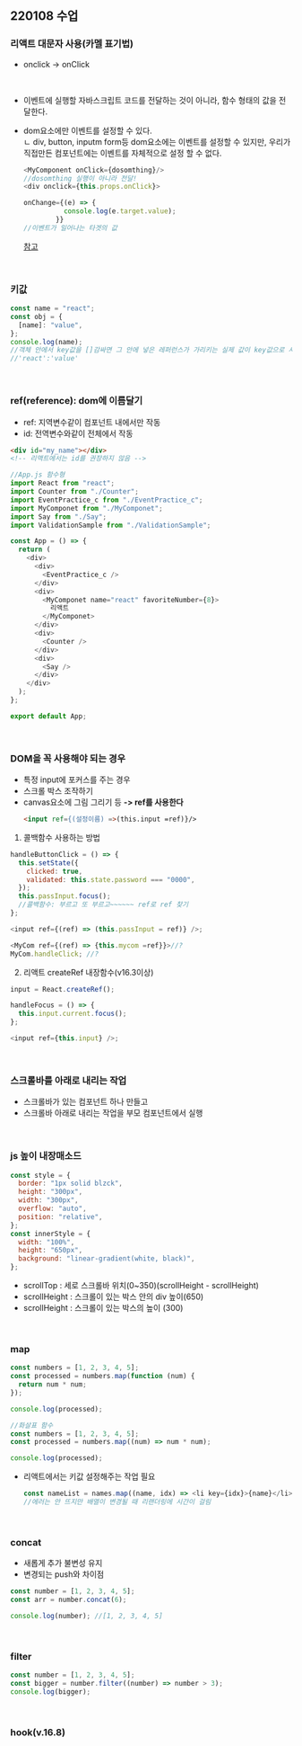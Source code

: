 ## 220108 수업

### 리액트 대문자 사용(카멜 표기법)

- onclick -> onClick

<br>

- 이벤트에 실행할 자바스크립트 코드를 전달하는 것이 아니라, 함수 형태의 값을 전달한다.
- dom요소에만 이벤트를 설정할 수 있다.
  <br>ㄴ div, button, inputm form등 dom요소에는 이벤트를 설정할 수 있지만, 우리가 직접만든 컴포넌트에는 이벤트를 자체적으로 설정 할 수 없다.

  ```js
  <MyComponent onClick={dosomthing}/>
  //dosomthing 실행이 아니라 전달!
  <div onclick={this.props.onClick}>
  ```

  ```js
  onChange={(e) => {
            console.log(e.target.value);
          }}
  //이벤트가 일어나는 타겟의 값
  ```

  [참고](https://reactjs.org/docs/events.html)

  <br>

### 키값

```js
const name = "react";
const obj = {
  [name]: "value",
};
console.log(name);
//객체 안에서 key값을 []감싸면 그 안에 넣은 레퍼런스가 가리키는 실제 값이 key값으로 사용된다.
//'react':'value'
```
<br>

### ref(reference): dom에 이름달기

- ref: 지역변수같이 컴포넌트 내에서만 작동
- id: 전역변수와같이 전체에서 작동

```html
<div id="my_name"></div>
<!-- 리액트에서는 id를 권장하지 않음 -->
```

```js
//App.js 함수형
import React from "react";
import Counter from "./Counter";
import EventPractice_c from "./EventPractice_c";
import MyComponet from "./MyComponet";
import Say from "./Say";
import ValidationSample from "./ValidationSample";

const App = () => {
  return (
    <div>
      <div>
        <EventPractice_c />
      </div>
      <div>
        <MyComponet name="react" favoriteNumber={8}>
          리액트
        </MyComponet>
      </div>
      <div>
        <Counter />
      </div>
      <div>
        <Say />
      </div>
    </div>
  );
};

export default App;
```

<br>

### DOM을 꼭 사용해야 되는 경우

- 특정 input에 포커스를 주는 경우
- 스크롤 박스 조작하기
- canvas요소에 그림 그리기 등
  <b>-> ref를 사용한다</b>
  ```html
  <input ref={(설정이름) =>(this.input =ref)}/>
  ```

1. 콜백함수 사용하는 방법

```js
handleButtonClick = () => {
  this.setState({
    clicked: true,
    validated: this.state.password === "0000",
  });
  this.passInput.focus();
  //콜백함수: 부르고 또 부르고~~~~~~ ref로 ref 찾기
};

<input ref={(ref) => (this.passInput = ref)} />;

<MyCom ref={(ref) => {this.mycom =ref}}>//?
MyCom.handleClick; //?

```

2. 리액트 createRef 내장함수(v16.3이상)

```js
input = React.createRef();

handleFocus = () => {
  this.input.current.focus();
};

<input ref={this.input} />;
```

<br>

### 스크롤바를 아래로 내리는 작업

- 스크롤바가 있는 컴포넌트 하나 만들고
- 스크롤바 아래로 내리는 작업을 부모 컴포넌트에서 실행

<br>

### js 높이 내장매소드

```js
const style = {
  border: "1px solid blzck",
  height: "300px",
  width: "300px",
  overflow: "auto",
  position: "relative",
};
const innerStyle = {
  width: "100%",
  height: "650px",
  background: "linear-gradient(white, black)",
};
```

- scrollTop : 세로 스크롤바 위치(0~350)(scrollHeight - scrollHeight)
- scrollHeight : 스크롤이 있는 박스 안의 div 높이(650)
- scrollHeight : 스크롤이 있는 박스의 높이 (300)

<br>

### map

```js
const numbers = [1, 2, 3, 4, 5];
const processed = numbers.map(function (num) {
  return num * num;
});

console.log(processed);

//화살표 함수
const numbers = [1, 2, 3, 4, 5];
const processed = numbers.map((num) => num * num);

console.log(processed);
```

- 리액트에서는 키값 설정해주는 작업 필요

  ```js
  const nameList = names.map((name, idx) => <li key={idx}>{name}</li>);
  //에러는 안 뜨지만 배열이 변경될 때 리랜더링에 시간이 걸림
  ```

  <br>

### concat

- 새롭게 추가 불변성 유지
- 변경되는 push와 차이점

```js
const number = [1, 2, 3, 4, 5];
const arr = number.concat(6);

console.log(number); //[1, 2, 3, 4, 5]
```

<br>

### filter

```js
const number = [1, 2, 3, 4, 5];
const bigger = number.filter((number) => number > 3);
console.log(bigger);
```

<br>

### hook(v.16.8)